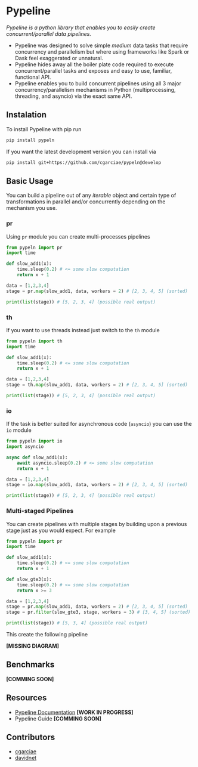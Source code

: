 # Pypeline

_Pypeline is a python library that enables you to easily create concurrent/parallel data pipelines._

* Pypeline was designed to solve simple _medium_ data tasks that require concurrency and parallelism but where using frameworks like Spark or Dask feel exaggerated or unnatural.
* Pypeline hides away all the boiler plate code required to execute concurrent/parallel tasks and exposes and easy to use, familiar, functional API.
* Pypeline enables you to build concurrent pipelines using all 3 major concurrency/parallelism mechanisms in Python (multiprocessing, threading, and asyncio) via the exact same API.

## Instalation

To install Pypeline with pip run
```bash
pip install pypeln
```
If you want the latest development version you can install via
```bash
pip install git+https://github.com/cgarciae/pypeln@develop
```

## Basic Usage
You can build a pipeline out of any _iterable_ object and certain type of transformations in parallel and/or concurrently depending on the mechanism you use. 

### pr
Using `pr` module you can create multi-processes pipelines

```python
from pypeln import pr
import time

def slow_add1(x):
    time.sleep(0.2) # <= some slow computation
    return x + 1

data = [1,2,3,4]
stage = pr.map(slow_add1, data, workers = 2) # [2, 3, 4, 5] (sorted)

print(list(stage)) # [5, 2, 3, 4] (possible real output)
```
### th
If you want to use threads instead just switch to the `th` module
```python
from pypeln import th
import time

def slow_add1(x):
    time.sleep(0.2) # <= some slow computation
    return x + 1

data = [1,2,3,4]
stage = th.map(slow_add1, data, workers = 2) # [2, 3, 4, 5] (sorted)

print(list(stage)) # [5, 2, 3, 4] (possible real output)
```
### io
If the task is better suited for asynchronous code (`asyncio`) you can use the `io` module
```python
from pypeln import io
import asyncio

async def slow_add1(x):
    await asyncio.sleep(0.2) # <= some slow computation
    return x + 1

data = [1,2,3,4]
stage = io.map(slow_add1, data, workers = 2) # [2, 3, 4, 5] (sorted)

print(list(stage)) # [5, 2, 3, 4] (possible real output)
```
### Multi-staged Pipelines
You can create pipelines with multiple stages by building upon a previous stage just as you would expect. For example
```python
from pypeln import pr
import time

def slow_add1(x):
    time.sleep(0.2) # <= some slow computation
    return x + 1

def slow_gte3(x):
    time.sleep(0.2) # <= some slow computation
    return x >= 3

data = [1,2,3,4]
stage = pr.map(slow_add1, data, workers = 2) # [2, 3, 4, 5] (sorted)
stage = pr.filter(slow_gte3, stage, workers = 3) # [3, 4, 5] (sorted)

print(list(stage)) # [5, 3, 4] (possible real output)
```
This create the following pipeline

**[MISSING DIAGRAM]**

## Benchmarks
**[COMMING SOON]**

## Resources

* [Pypeline Documentation](https://cgarciae.github.io/pypeln/) **[WORK IN PROGRESS]**
* Pypeline Guide **[COMMING SOON]**


## Contributors
* [cgarciae](https://github.com/cgarciae)
* [davidnet](https://github.com/davidnet)